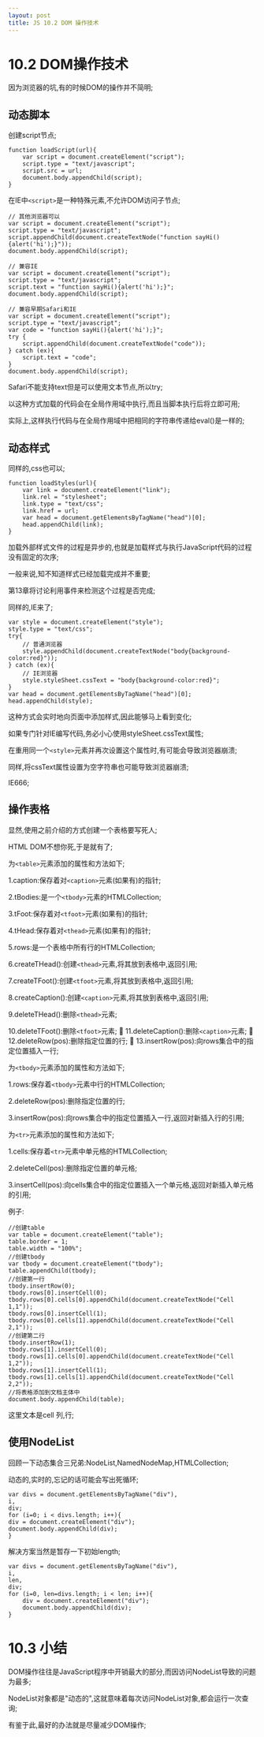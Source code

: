 ```yaml
---
layout: post
title: JS 10.2 DOM 操作技术
---
```


# 10.2 DOM操作技术

因为浏览器的坑,有的时候DOM的操作并不简明;

## 动态脚本

创建script节点;

```
function loadScript(url){
	var script = document.createElement("script");
	script.type = "text/javascript";
	script.src = url;
	document.body.appendChild(script);
}
```

在IE中`<script>`是一种特殊元素,不允许DOM访问子节点;

```
// 其他浏览器可以
var script = document.createElement("script");
script.type = "text/javascript";
script.appendChild(document.createTextNode("function sayHi(){alert('hi');}"));
document.body.appendChild(script);

// 兼容IE
var script = document.createElement("script");
script.type = "text/javascript";
script.text = "function sayHi(){alert('hi');}";
document.body.appendChild(script);

// 兼容早期Safari和IE
var script = document.createElement("script");
script.type = "text/javascript";
var code = "function sayHi(){alert('hi');}";
try {
	script.appendChild(document.createTextNode("code"));
} catch (ex){
	script.text = "code";
}
document.body.appendChild(script);
```

Safari不能支持text但是可以使用文本节点,所以try;

以这种方式加载的代码会在全局作用域中执行,而且当脚本执行后将立即可用;

实际上,这样执行代码与在全局作用域中把相同的字符串传递给eval()是一样的;

## 动态样式

同样的,css也可以;

```
function loadStyles(url){
	var link = document.createElement("link");
	link.rel = "stylesheet";
	link.type = "text/css";
	link.href = url;
	var head = document.getElementsByTagName("head")[0];
	head.appendChild(link);
}
```

加载外部样式文件的过程是异步的,也就是加载样式与执行JavaScript代码的过程没有固定的次序;

一般来说,知不知道样式已经加载完成并不重要;

第13章将讨论利用事件来检测这个过程是否完成;

同样的,IE来了;

```
var style = document.createElement("style");
style.type = "text/css";
try{
	// 普通浏览器
	style.appendChild(document.createTextNode("body{background-color:red}"));
} catch (ex){
	// IE浏览器
	style.styleSheet.cssText = "body{background-color:red}";
}
var head = document.getElementsByTagName("head")[0];
head.appendChild(style);
```

这种方式会实时地向页面中添加样式,因此能够马上看到变化;

如果专门针对IE编写代码,务必小心使用styleSheet.cssText属性;

在重用同一个`<style>`元素并再次设置这个属性时,有可能会导致浏览器崩溃;

同样,将cssText属性设置为空字符串也可能导致浏览器崩溃;

IE666;

## 操作表格

显然,使用之前介绍的方式创建一个表格要写死人;

HTML DOM不想你死,于是就有了;

为`<table>`元素添加的属性和方法如下;

1.caption:保存着对`<caption>`元素(如果有)的指针;

2.tBodies:是一个`<tbody>`元素的HTMLCollection;

3.tFoot:保存着对`<tfoot>`元素(如果有)的指针;

4.tHead:保存着对`<thead>`元素(如果有)的指针;

5.rows:是一个表格中所有行的HTMLCollection;

6.createTHead():创建`<thead>`元素,将其放到表格中,返回引用;

7.createTFoot():创建`<tfoot>`元素,将其放到表格中,返回引用;

8.createCaption():创建`<caption>`元素,将其放到表格中,返回引用;

9.deleteTHead():删除`<thead>`元素;

10.deleteTFoot():删除`<tfoot>`元素;

11.deleteCaption():删除`<caption>`元素;

12.deleteRow(pos):删除指定位置的行;

13.insertRow(pos):向rows集合中的指定位置插入一行;

为`<tbody>`元素添加的属性和方法如下;

1.rows:保存着`<tbody>`元素中行的HTMLCollection;

2.deleteRow(pos):删除指定位置的行;

3.insertRow(pos):向rows集合中的指定位置插入一行,返回对新插入行的引用;

为`<tr>`元素添加的属性和方法如下;

1.cells:保存着`<tr>`元素中单元格的HTMLCollection;

2.deleteCell(pos):删除指定位置的单元格;

3.insertCell(pos):向cells集合中的指定位置插入一个单元格,返回对新插入单元格的引用;

例子:

```
//创建table
var table = document.createElement("table");
table.border = 1;
table.width = "100%";
//创建tbody
var tbody = document.createElement("tbody");
table.appendChild(tbody);
//创建第一行
tbody.insertRow(0);
tbody.rows[0].insertCell(0);
tbody.rows[0].cells[0].appendChild(document.createTextNode("Cell 1,1"));
tbody.rows[0].insertCell(1);
tbody.rows[0].cells[1].appendChild(document.createTextNode("Cell 2,1"));
//创建第二行
tbody.insertRow(1);
tbody.rows[1].insertCell(0);
tbody.rows[1].cells[0].appendChild(document.createTextNode("Cell 1,2"));
tbody.rows[1].insertCell(1);
tbody.rows[1].cells[1].appendChild(document.createTextNode("Cell 2,2"));
//将表格添加到文档主体中
document.body.appendChild(table);
```

这里文本是cell 列,行;

## 使用NodeList

回顾一下动态集合三兄弟:NodeList,NamedNodeMap,HTMLCollection;

动态的,实时的,忘记的话可能会写出死循环;

```
var divs = document.getElementsByTagName("div"),
i,
div;
for (i=0; i < divs.length; i++){
div = document.createElement("div");
document.body.appendChild(div);
}
```

解决方案当然是暂存一下初始length;

```
var divs = document.getElementsByTagName("div"),
i,
len,
div;
for (i=0, len=divs.length; i < len; i++){
	div = document.createElement("div");
	document.body.appendChild(div);
}
```

# 10.3 小结

DOM操作往往是JavaScript程序中开销最大的部分,而因访问NodeList导致的问题为最多;

NodeList对象都是"动态的",这就意味着每次访问NodeList对象,都会运行一次查询;

有鉴于此,最好的办法就是尽量减少DOM操作;
